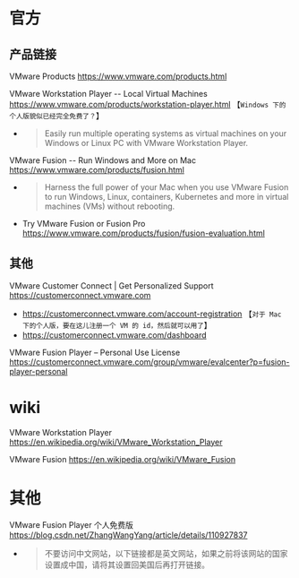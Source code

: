 
# 官方

## 产品链接

VMware Products https://www.vmware.com/products.html

VMware Workstation Player -- Local Virtual Machines https://www.vmware.com/products/workstation-player.html  【`Windows 下的个人版貌似已经完全免费了？`】
- > Easily run multiple operating systems as virtual machines on your Windows or Linux PC with VMware Workstation Player.

VMware Fusion -- Run Windows and More on Mac https://www.vmware.com/products/fusion.html
- > Harness the full power of your Mac when you use VMware Fusion to run Windows, Linux, containers, Kubernetes and more in virtual machines (VMs) without rebooting.
- Try VMware Fusion or Fusion Pro https://www.vmware.com/products/fusion/fusion-evaluation.html

## 其他

VMware Customer Connect | Get Personalized Support https://customerconnect.vmware.com
- https://customerconnect.vmware.com/account-registration  【`对于 Mac 下的个人版，要在这儿注册一个 VM 的 id，然后就可以用了`】
- https://customerconnect.vmware.com/dashboard

VMware Fusion Player – Personal Use License https://customerconnect.vmware.com/group/vmware/evalcenter?p=fusion-player-personal

# wiki

VMware Workstation Player https://en.wikipedia.org/wiki/VMware_Workstation_Player

VMware Fusion https://en.wikipedia.org/wiki/VMware_Fusion

# 其他

VMware Fusion Player 个人免费版 https://blog.csdn.net/ZhangWangYang/article/details/110927837
- > 不要访问中文网站，以下链接都是英文网站，如果之前将该网站的国家设置成中国，请将其设置回美国后再打开链接。
